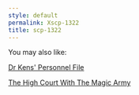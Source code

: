 ```yaml
---
style: default
permalink: Xscp-1322
title: scp-1322
---
```

You may also like:

[Dr Kens' Personnel File](http://scp-wiki.net/dr-kens-personnel-file)

[The High Court With The Magic Army](http://scp-wiki.net/the-high-court-with-the-magic-army)
